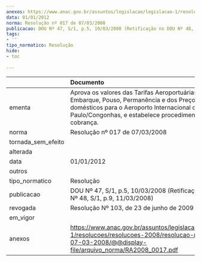 ```yaml
---
anexos: https://www.anac.gov.br/assuntos/legislacao/legislacao-1/resolucoes/resolucoes-2008/resolucao-no-017-de-07-03-2008/@@display-file/arquivo_norma/RA2008_0017.pdf
data: 01/01/2012
norma: Resolução nº 017 de 07/03/2008
publicacao: DOU Nº 47, S/1, p.5, 10/03/2008 (Retificação no DOU Nº 48, S/1, p.9, 11/03/2008)
tags:
- ''
tipo_normatico: Resolução
hide: 
- toc 
 
---
```


|                    | Documento                                                                                                                                                                                                      |
|:-------------------|:---------------------------------------------------------------------------------------------------------------------------------------------------------------------------------------------------------------|
| ementa             | Aprova os valores das Tarifas Aeroportuárias de Embarque, Pouso, Permanência e dos Preços Unificados domésticos para o Aeroporto Internacional de São Paulo/Congonhas, e estabelece procedimentos de cobrança. |
| norma              | Resolução nº 017 de 07/03/2008                                                                                                                                                                                 |
| tornada_sem_efeito |                                                                                                                                                                                                                |
| alterada           |                                                                                                                                                                                                                |
| data               | 01/01/2012                                                                                                                                                                                                     |
| outros             |                                                                                                                                                                                                                |
| tipo_normatico     | Resolução                                                                                                                                                                                                      |
| publicacao         | DOU Nº 47, S/1, p.5, 10/03/2008 (Retificação no DOU Nº 48, S/1, p.9, 11/03/2008)                                                                                                                               |
| revogada           | Resolução Nº 103, de 23 de junho de 2009                                                                                                                                                                       |
| em_vigor           |                                                                                                                                                                                                                |
| anexos             | https://www.anac.gov.br/assuntos/legislacao/legislacao-1/resolucoes/resolucoes-2008/resolucao-no-017-de-07-03-2008/@@display-file/arquivo_norma/RA2008_0017.pdf                                                |